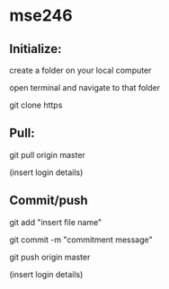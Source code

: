 # mse246

## Initialize:

create a folder on your local computer

open terminal and navigate to that folder

git clone https

## Pull:

git pull origin master

(insert login details)


## Commit/push

git add "insert file name"

git commit -m "commitment message"

git push origin master

(insert login details)
